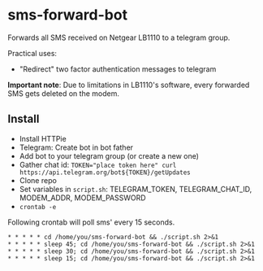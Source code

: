 # sms-forward-bot
Forwards all SMS received on Netgear LB1110 to a telegram group. 

Practical uses:
- "Redirect" two factor authentication messages to telegram

**Important note**: Due to limitations in LB1110's software, every forwarded SMS gets deleted on the modem.

## Install

- Install HTTPie
- Telegram: Create bot in bot father
- Add bot to your telegram group (or create a new one)
- Gather chat id: `TOKEN="place token here" curl https://api.telegram.org/bot${TOKEN}/getUpdates`
- Clone repo
- Set variables in `script.sh`: TELEGRAM_TOKEN, TELEGRAM_CHAT_ID, MODEM_ADDR, MODEM_PASSWORD
- `crontab -e`

Following crontab will poll sms' every 15 seconds.
```
* * * * * cd /home/you/sms-forward-bot && ./script.sh 2>&1
* * * * * sleep 45; cd /home/you/sms-forward-bot && ./script.sh 2>&1
* * * * * sleep 30; cd /home/you/sms-forward-bot && ./script.sh 2>&1
* * * * * sleep 15; cd /home/you/sms-forward-bot && ./script.sh 2>&1
```
